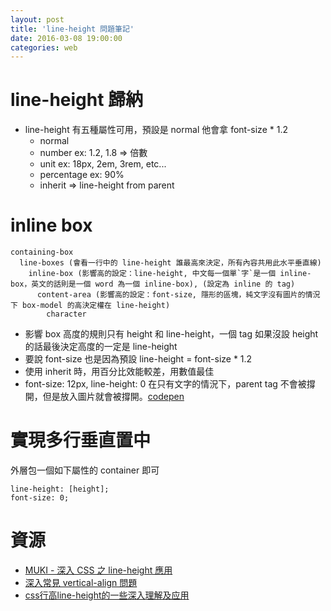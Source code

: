 ```yaml
---
layout: post
title: 'line-height 問題筆記'
date: 2016-03-08 19:00:00
categories: web
---
```


# line-height 歸納

* line-height 有五種屬性可用，預設是 normal 他會拿 font-size * 1.2
  + normal
  + number ex: 1.2, 1.8 => 倍數
  + unit ex: 18px, 2em, 3rem, etc...
  + percentage ex: 90%
  + inherit => line-height from parent

# inline box

~~~
containing-box
  line-boxes (會看一行中的 line-height 誰最高來決定，所有內容共用此水平垂直線)
    inline-box (影響高的設定：line-height, 中文每一個單`字`是一個 inline-box，英文的話則是一個 word 為一個 inline-box), (設定為 inline 的 tag)
      content-area (影響高的設定：font-size, 隱形的區塊，純文字沒有圖片的情況下 box-model 的高決定權在 line-height)
        character
~~~

* 影響 box 高度的規則只有 height 和 line-height，一個 tag 如果沒設 height 的話最後決定高度的一定是 line-height
* 要說 font-size 也是因為預設 line-height = font-size * 1.2
* 使用 inherit 時，用百分比效能較差，用數值最佳
* font-size: 12px, line-height: 0 在只有文字的情況下，parent tag 不會被撐開，但是放入圖片就會被撐開。[codepen](http://codepen.io/andyyou/pen/eZZEJB)


# 實現多行垂直置中

外層包一個如下屬性的 container 即可

~~~
line-height: [height];
font-size: 0;
~~~

# 資源

* [MUKI - 深入 CSS 之 line-height 應用](http://muki.tw/tech/css-line-height/)
* [深入常見 vertical-align 問題](http://www.zhangxinxu.com/wordpress/2015/08/css-deep-understand-vertical-align-and-line-height/)
* [css行高line-height的一些深入理解及应用](http://www.zhangxinxu.com/wordpress/2009/11/css%E8%A1%8C%E9%AB%98line-height%E7%9A%84%E4%B8%80%E4%BA%9B%E6%B7%B1%E5%85%A5%E7%90%86%E8%A7%A3%E5%8F%8A%E5%BA%94%E7%94%A8/)
